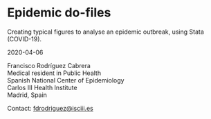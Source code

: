 # Epidemic do-files
Creating typical figures to analyse an epidemic outbreak, using Stata (COVID-19).

2020-04-06

Francisco Rodríguez Cabrera<br>
Medical resident in Public Health<br>
Spanish National Center of Epidemiology<br>
Carlos III Health Institute<br>
Madrid, Spain

Contact: fdrodriguez@isciii.es

